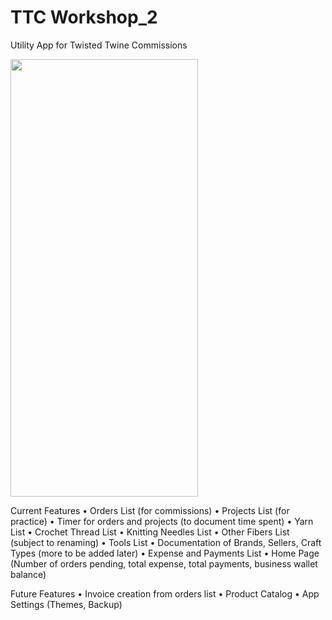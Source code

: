 # TTC Workshop_2
 Utility App for Twisted Twine Commissions

<img src="https://user-images.githubusercontent.com/35740953/137847962-85c49c50-6a90-4477-bf5e-28e0941b5bdb.jpg" width="300" height="700">

Current Features
• Orders List (for commissions)
• Projects List (for practice)
• Timer for orders and projects (to document time spent)
• Yarn List
• Crochet Thread List
• Knitting Needles List
• Other Fibers List (subject to renaming)
• Tools List
• Documentation of Brands, Sellers, Craft Types (more to be added later)
• Expense and Payments List
• Home Page (Number of orders pending, total expense, total payments, business wallet balance)

Future Features
• Invoice creation from orders list
• Product Catalog 
• App Settings (Themes, Backup)
